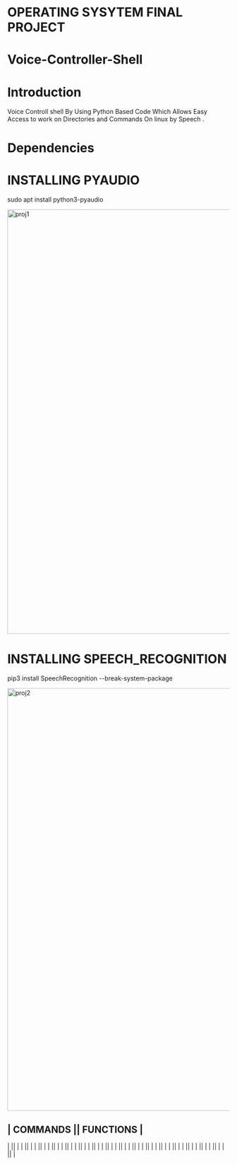 # OPERATING SYSYTEM FINAL PROJECT
# Voice-Controller-Shell
# Introduction
Voice Controll shell By Using Python Based Code Which Allows Easy Access to work on Directories and Commands On linux by Speech .
# Dependencies

# INSTALLING PYAUDIO

sudo apt install python3-pyaudio

<img width="960" alt="proj1" src="https://user-images.githubusercontent.com/110839535/236692044-d7d62474-c251-4888-9b0e-0b64e19236f7.PNG">

# INSTALLING SPEECH_RECOGNITION

pip3 install SpeechRecognition --break-system-package

<img width="956" alt="proj2" src="https://user-images.githubusercontent.com/110839535/236692106-fc6a8eb8-b130-447c-8176-323b847d059b.PNG">

|     COMMANDS    ||  FUNCTIONS      |
--------------------------------------
|                 ||                 |
|                 ||                 |
|                 ||                 |
|                 ||                 |
|                 ||                 |
|                 ||                 |
|                 ||                 |
|                 ||                 |
|                 ||                 |
|                 ||                 |
|                 ||                 |
|                 ||                 |
|                 ||                 |
|                 ||                 |
|                 ||                 |
|                 ||                 |
|                 ||                 |

